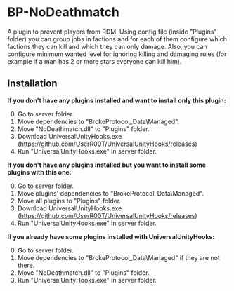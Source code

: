 # BP-NoDeathmatch

A plugin to prevent players from RDM. 
Using config file (inside "Plugins" folder) you can group jobs in factions and for each of them configure which factions they can kill and which they can only damage. 
Also, you can configure minimum wanted level for ignoring killing and damaging rules (for example if a man has 2 or more stars everyone can kill him).

## Installation

**If you don't have any plugins installed and want to install only this plugin:**

0. Go to server folder.
1. Move dependencies to "BrokeProtocol_Data\Managed".
2. Move "NoDeathmatch.dll" to "Plugins" folder.
3. Download UniversalUnityHooks.exe (https://github.com/UserR00T/UniversalUnityHooks/releases)
4. Run "UniversalUnityHooks.exe" in server folder.

**If you don't have any plugins installed but you want to install some plugins with this one:**

0. Go to server folder.
1. Move plugins' dependencies to "BrokeProtocol_Data\Managed".
2. Move all plugins to "Plugins" folder.
3. Download UniversalUnityHooks.exe (https://github.com/UserR00T/UniversalUnityHooks/releases)
4. Run "UniversalUnityHooks.exe" in server folder.

**If you already have some plugins installed with UniversalUnityHooks:**

0. Go to server folder.
1. Move dependencies to "BrokeProtocol_Data\Managed" if they are not there.
2. Move "NoDeathmatch.dll" to "Plugins" folder.
3. Run "UniversalUnityHooks.exe" in server folder.
